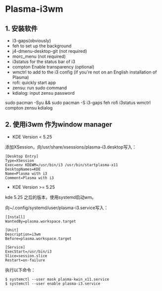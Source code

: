 # Plasma-i3wm

## 1. 安装软件

* i3-gaps(obviously)
* feh to set up the background
* j4-dmenu-desktop-git (not required)
* morc_menu (not required)
* i3status for the status bar of i3
* compton Enable transparency (optional)
* wmctrl to add to the i3 config (if you're not on an English installation of Plasma)
* rofi: quickly start app
* zensu: run sudo command
* kdialog: input zensu password

sudo pacman -Syu && sudo pacman -S i3-gaps feh rofi i3status wmctrl compton zensu kdialog

## 2. 使用i3wm 作为window manager

- KDE Version < 5.25

添加XSession，向/usr/share/xsessions/plasma-i3.desktop写入：
```
[Desktop Entry]
Type=XSession
Exec=env KDEWM=/usr/bin/i3 /usr/bin/startplasma-x11
DesktopNames=KDE
Name=Plasma with i3
Comment=Plasma with i3
```
- KDE Version >= 5.25

kde 5.25 之后的版本，使用systemd启动wm。
      
向~/.config/systemd/user/plasma-i3.service写入：

```
[Install]
WantedBy=plasma.workspace.target

[Unit]
Description=i3wm
Before=plasma.workspace.target

[Service]
ExecStart=/usr/bin/i3
Slice=session.slice
Restart=on-failure
```

执行以下命令：

```
$ systemctl --user mask plasma-kwin_x11.service
$ systemctl --user enable plasma-i3.service
```
